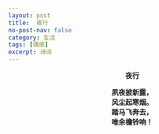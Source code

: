 ```yaml
---
layout: post
title:  夜行
no-post-nav: false
category: 生活
tags: [偶感]
excerpt: 诗词
---
```


**<center>夜行</center>**

**<center>夙夜披新露，</center>**
**<center>风尘起寒烟。</center>**
**<center>踏马飞奔去，</center>**
**<center>唯余檐铃响！</center>**